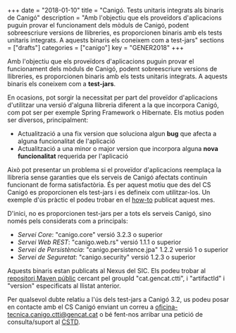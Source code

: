 +++
date        = "2018-01-10"
title       = "Canigó. Tests unitaris integrats als binaris de Canigó"
description = "Amb l'objectiu que els proveïdors d'aplicacions puguin provar el funcionament dels mòduls de Canigó, podent sobreescriure versions de llibreries, es proporcionen binaris amb els tests unitaris integrats. A aquests binaris els coneixem com a test-jars"
sections    = ["drafts"]
categories  = ["canigo"]
key         = "GENER2018"
+++

Amb l'objectiu que els proveïdors d'aplicacions puguin provar el funcionament dels mòduls de Canigó, podent sobreescriure versions de llibreries, es proporcionen binaris amb els tests unitaris integrats. A aquests binaris els coneixem com a **test-jars**.

En ocasions, pot sorgir la necessitat per part del proveïdor d'aplicacions d'utilitzar una versió d'alguna llibreria diferent a la que incorpora Canigó, com pot ser per exemple Spring Framework o Hibernate. Els motius poden ser diversos, principalment:

- Actualització a una fix version que soluciona algun **bug** que afecta a alguna funcionalitat de l'aplicació
- Actualització a una minor o major version que incorpora alguna **nova funcionalitat** requerida per l'aplicació

Això pot presentar un problema si el proveïdor d'aplicacions reemplaça la llibreria sense garanties que els serveis de Canigó afectats continuin funcionant de forma satisfactòria. És per aquest motiu que des del CS Canigó es proporcionen els test-jars i es defineix com utilitzar-los. Un exemple d'ús pràctic el podeu trobar en el [how-to](http://canigo.ctti.gencat.cat/drafts/2018-01-howto-test_jars_canigo/) publicat aquest mes.

D'inici, no es proporcionen test-jars per a tots els serveis Canigó, sino només pels considerats com a principals:

- *Servei Core*: "canigo.core" versió 3.2.3 o superior
- *Servei Web REST*: "canigo.web.rs" versió 1.1.1 o superior
- *Servei de Persistència*: "canigo.persistence.jpa" 1.2.2 versió 1 o superior
- *Servei de Seguretat*: "canigo.security" versió 1.2.3 o superior

Aquests binaris estan publicats al Nexus del SIC. Els podeu trobar al [repositori Maven públic](https://hudson.intranet.gencat.cat/nexus/#browse/search/maven) cercant pel groupId "cat.gencat.ctti", i "artifactId" i "version" especificats al llistat anterior.

Per qualsevol dubte relatiu a l'ús dels test-jars a Canigó 3.2, us podeu posar en contacte amb el CS Canigó enviant un correu a [oficina-tecnica.canigo.ctti@gencat.cat](mailto:oficina-tecnica.canigo.ctti@gencat.cat) o bé fent-nos arribar una petició de consulta/suport al [CSTD](https://cstd.ctti.gencat.cat/jiracstd/browse/CAN/).
